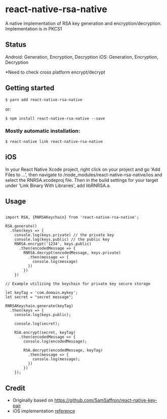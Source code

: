 # react-native-rsa-native

A native implementation of RSA key generation and encryption/decryption.
Implementation is in PKCS1

## Status

Android: Generation, Encryption, Decryption
iOS: Generation, Encryption, Decryption

*Need to check cross platform encrypt/decrypt

## Getting started

`$ yarn add react-native-rsa-native`

or:

`$ npm install react-native-rsa-native --save`

### Mostly automatic installation:

`$ react-native link react-native-rsa-native`

## iOS

In your React Native Xcode project, right click on your project and go 'Add Files to ...', then navigate to <your-project-root>/node_modules/react-native-rsa-native/ios and select the RNRSA.xcodeproj file. Then in the build settings for your target under 'Link Binary With Libraries', add libRNRSA.a.

## Usage

```

import RSA, {RNRSAKeychain} from 'react-native-rsa-native';

RSA.generate()
  .then(keys => {
    console.log(keys.private) // the private key
    console.log(keys.public) // the public key
    RNRSA.encrypt('1234', keys.public)
      .then(encodedMessage => {
        RNRSA.decrypt(encodedMessage, keys.private)
          .then(message => {
            console.log(message)
          })
        })
    })

// Example utilizing the keychain for private key secure storage

let keyTag = 'com.domain.mykey';
let secret = "secret message";

RNRSAKeychain.generate(keyTag)
  .then(keys => {
    console.log(keys.public);

    console.log(secret);

    RSA.encrypt(secret, keyTag)
      .then(encodedMessage => {
        console.log(encodedMessage);

        RSA.decrypt(encodedMessage, keyTag)
          .then(message => {
            console.log(message);
          })
        })
    });
```


## Credit

* Originally based on https://github.com/SamSaffron/react-native-key-pair
* iOS implementation [reference](https://developer.apple.com/library/content/documentation/Security/Conceptual/CertKeyTrustProgGuide/KeyRead.html#//apple_ref/doc/uid/TP40001358-CH222-SW1)
